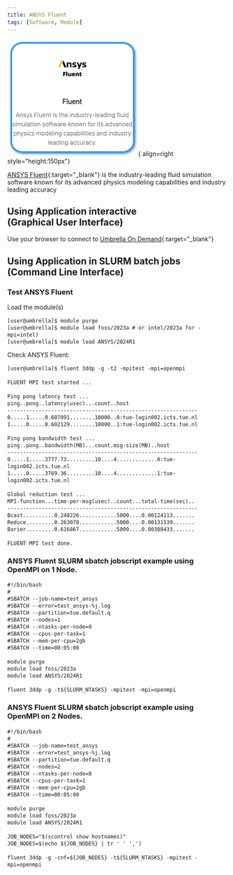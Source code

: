 ```yaml
---
title: ANSYS Fluent
tags: [Software, Module]
---
```


![ANSYS Fluent in Umbrella On Demdand](ansys-fluent-ood.png){ align=right style="height:150px"}

[ANSYS Fluent](https://www.ansys.com/products/fluids/ansys-fluent){:target="_blank"} is the industry-leading fluid simulation software known for its advanced physics modeling capabilities and industry leading accuracy


## Using Application interactive<br>(Graphical User Interface)

Use your browser to connect to [Umbrella On Demand](https://hpc.tue.nl){:target="_blank"}

## Using Application in SLURM batch jobs<br>(Command Line Interface)

### Test ANSYS Fluent

Load the module(s)

```shell 
[user@umbrella]$ module purge
[user@umbrella]$ module load foss/2023a # or intel/2023a for -mpi=intel)
[user@umbrella]$ module load ANSYS/2024R1
```

Check ANSYS Fluent:

```shell 
[user@umbrella]$ fluent 3ddp -g -t2 -mpitest -mpi=openmpi

FLUENT MPI test started ... 

Ping pong latency test ...
ping..pong..latency(usec)...count..host
-------------------------------------------------------------
0.....1.....0.607091........10000..0:tue-login002.icts.tue.nl
1.....0.....0.602129........10000..1:tue-login002.icts.tue.nl

Ping pong bandwidth test ...
ping..pong..bandwidth(MB)...count.msg-size(MB)..host
-------------------------------------------------------------
0.....1.....3777.73.........10....4.............0:tue-login002.icts.tue.nl
1.....0.....3769.36.........10....4.............1:tue-login002.icts.tue.nl

Global reduction test ...
MPI-function...time-per-msg(usec)..count...total-time(sec)..
-------------------------------------------------------------
Bcast..........0.248226............5000....0.00124113.......
Reduce.........0.263078............5000....0.00131539.......
Barier.........0.616867............5000....0.00308433.......

FLUENT MPI test done.

```

### ANSYS Fluent SLURM sbatch jobscript example using OpenMPI on 1 Node.

```slurm
#!/bin/bash
#
#SBATCH --job-name=test_ansys
#SBATCH --error=test_ansys-%j.log
#SBATCH --partition=tue.default.q
#SBATCH --nodes=1
#SBATCH --ntasks-per-node=8
#SBATCH --cpus-per-task=1
#SBATCH --mem-per-cpu=2gb
#SBATCH --time=00:05:00

module purge
module load foss/2023a
module load ANSYS/2024R1

fluent 3ddp -g -t${SLURM_NTASKS} -mpitest -mpi=openmpi
```

### ANSYS Fluent SLURM sbatch jobscript example using OpenMPI on 2 Nodes.
```slurm
#!/bin/bash
#
#SBATCH --job-name=test_ansys
#SBATCH --error=test_ansys-%j.log
#SBATCH --partition=tue.default.q
#SBATCH --nodes=2
#SBATCH --ntasks-per-node=8
#SBATCH --cpus-per-task=1
#SBATCH --mem-per-cpu=2gb
#SBATCH --time=00:05:00

module purge
module load foss/2023a
module load ANSYS/2024R1

JOB_NODES="$(scontrol show hostnames)"
JOB_NODES=$(echo ${JOB_NODES} | tr ' ' ',')

fluent 3ddp -g -cnf=${JOB_NODES} -t${SLURM_NTASKS} -mpitest -mpi=openmpi
```
